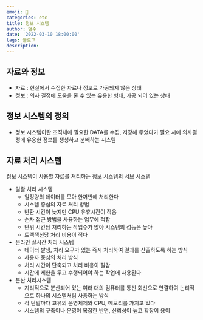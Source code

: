 ```yaml
---
emoji: 🏃
categories: etc
title: 정보 시스템
author: 범수
date: '2022-03-10 18:00:00'
tags: 블로그
description:
---
```


## 자료와 정보

- 자료 : 현실에서 수집한 자료나 정보로 가공되지 않은 상태
- 정보 : 의사 결정에 도움을 줄 수 있는 유용한 형태, 가공 되어 있는 상태

## 정보 시스템의 정의

- 정보 시스템이란 조직체에 필요한 DATA를 수집, 저장해 두었다가 필요 시에 의사결정에 유용한 정보를 생성하고 분배하는 시스템

## 자료 처리 시스템

정보 시스템이 사용할 자료를 처리하는 정보 시스템의 서브 시스템

- 일괄 처리 시스템
  - 일정량의 데이터를 모아 한꺼번에 처리한다
  - 시스템 중심의 자료 처리 방법
  - 반환 시간이 늦지만 CPU 유휴시간이 작음
  - 순차 접근 방법을 사용하는 업무에 적합
  - 단위 시간당 처리하는 작업수가 많아 시스템의 성능은 높아
  - 트랙잭션당 처리 비용이 적다
- 온라인 실시간 처리 시스템
  - 데이터 발생, 처리 요구가 있는 즉시 처리하여 결과를 산출하도록 하는 방식
  - 사용자 중심의 처리 방식
  - 처리 시간이 단축되고 처리 비용이 절감
  - 시간에 제한을 두고 수행되어야 하는 작업에 사용된다
- 분산 처리시스템
  - 지리적으로 분산되어 있는 여러 대의 컴퓨터를 통신 회선으로 연결하여 논리적으로 하나의 시스템처럼 사용하는 방식
  - 각 단말마다 고유의 운영체제와 CPU, 메모리를 가지고 있다
  - 시스템의 구축이나 운영이 복잡한 반면, 신뢰성이 높고 확장이 용이
